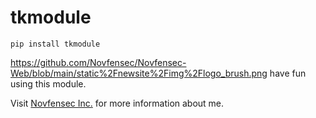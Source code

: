 # tkmodule
<pre><code>pip install tkmodule</code></pre>
https://github.com/Novfensec/Novfensec-Web/blob/main/static%2Fnewsite%2Fimg%2Flogo_brush.png
have fun using this module.

Visit [Novfensec Inc.](https://novfensec.vercel.app/) for more information about me.
